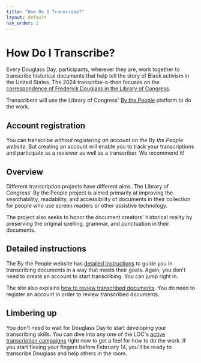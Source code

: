 ```yaml
---
title: "How Do I Transcribe?"
layout: default
nav_order: 2
---
```


# How Do I Transcribe?

Every Douglass Day, participants, wherever they are, work together to transcribe historical documents that help tell the story of Black activism in the United States. The 2024 transcribe-a-thon focuses on the [correspondence of Frederick Douglass in the Library of Congress](https://www.loc.gov/search/?fa=partof:frederick+douglass+papers:+general+correspondence,+1841-1912).

Transcribers will use the Library of Congress' [By the People](https://crowd.loc.gov/) platform to do the work.

## Account registration

You can transcribe *without registering an account on the By the People website*. But creating an account will enable you to track your transcriptions and participate as a reviewer as well as a transcriber. We recommend it!

## Overview

Different transcription projects have different aims. The Library of Congress' By the People project is aimed primarily at improving the searchability, readability, and accessibility of documents in their collection for people who use screen readers or other assistive technology.

The project also seeks to honor the document creators' historical reality by preserving the original spelling, grammar, and punctuation in their documents.

## Detailed instructions

The By the People website has [detailed instructions](https://crowd.loc.gov/get-started/how-to-transcribe/) to guide you in transcribing documents in a way that meets their goals. Again, you don't need to create an account to start transcribing. You can jump right in.

The site also explains [how to review transcribed documents](https://crowd.loc.gov/get-started/how-to-review/). You do need to register an account in order to review transcribed documents.

## Limbering up

You don't need to wait for Douglass Day to start developing your transcribing skills. You can dive into any one of the LOC's [active transcription campaigns](https://crowd.loc.gov/campaigns-topics/) right now to get a feel for how to do the work. If you start flexing your fingers before February 14, you'll be ready to transcribe Douglass and help others in the room.

